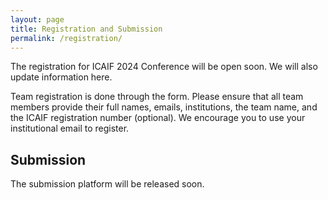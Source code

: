```yaml
---
layout: page
title: Registration and Submission
permalink: /registration/
---
```


The registration for ICAIF 2024 Conference will be open soon. We will also update information here.

Team registration is done through the form. Please ensure that all team members provide their full names, emails, institutions, the team name, and the ICAIF registration number (optional). We encourage you to use your institutional email to register.

## Submission
The submission platform will be released soon.
